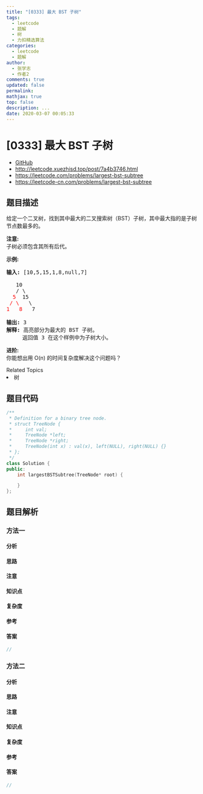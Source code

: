 ```yaml
---
title: "[0333] 最大 BST 子树"
tags:
  - leetcode
  - 题解
  - 树
  - 力扣精选算法
categories:
  - leetcode
  - 题解
author:
  - 张学志
  - 作者2
comments: true
updated: false
permalink:
mathjax: true
top: false
description: ...
date: 2020-03-07 00:05:33
---
```



# [0333] 最大 BST 子树
* [GitHub](https://github.com/algoboy101/LeetCodeCrowdsource/tree/master/_posts/QA/%5B0333%5D%20%E6%9C%80%E5%A4%A7%20BST%20%E5%AD%90%E6%A0%91.md)
* http://leetcode.xuezhisd.top/post/7a4b3746.html
* https://leetcode.com/problems/largest-bst-subtree
* https://leetcode-cn.com/problems/largest-bst-subtree


## 题目描述

<p>给定一个二叉树，找到其中最大的二叉搜索树（BST）子树，其中最大指的是子树节点数最多的。</p>

<p><strong>注意:</strong><br>
子树必须包含其所有后代。</p>

<p><strong>示例:</strong></p>

<pre><strong>输入: </strong>[10,5,15,1,8,null,7]

   10 
   / \ 
<font color="red">  5</font>  15 
<font color="red"> / \</font>   \ 
<font color="red">1   8</font>   7

<strong>输出:</strong> 3
<strong>解释: </strong>高亮部分为最大的 BST 子树。
     返回值 3 在这个样例中为子树大小。
</pre>

<p><strong>进阶:</strong><br>
你能想出用 O(n) 的时间复杂度解决这个问题吗？</p>
<div><div>Related Topics</div><div><li>树</li></div></div>


## 题目代码

```cpp
/**
 * Definition for a binary tree node.
 * struct TreeNode {
 *     int val;
 *     TreeNode *left;
 *     TreeNode *right;
 *     TreeNode(int x) : val(x), left(NULL), right(NULL) {}
 * };
 */
class Solution {
public:
    int largestBSTSubtree(TreeNode* root) {

    }
};
```


## 题目解析


### 方法一

#### 分析

#### 思路

#### 注意

#### 知识点

#### 复杂度

#### 参考

#### 答案

```cpp
//
```


### 方法二

#### 分析

#### 思路

#### 注意

#### 知识点

#### 复杂度

#### 参考

#### 答案

```cpp
//
```


